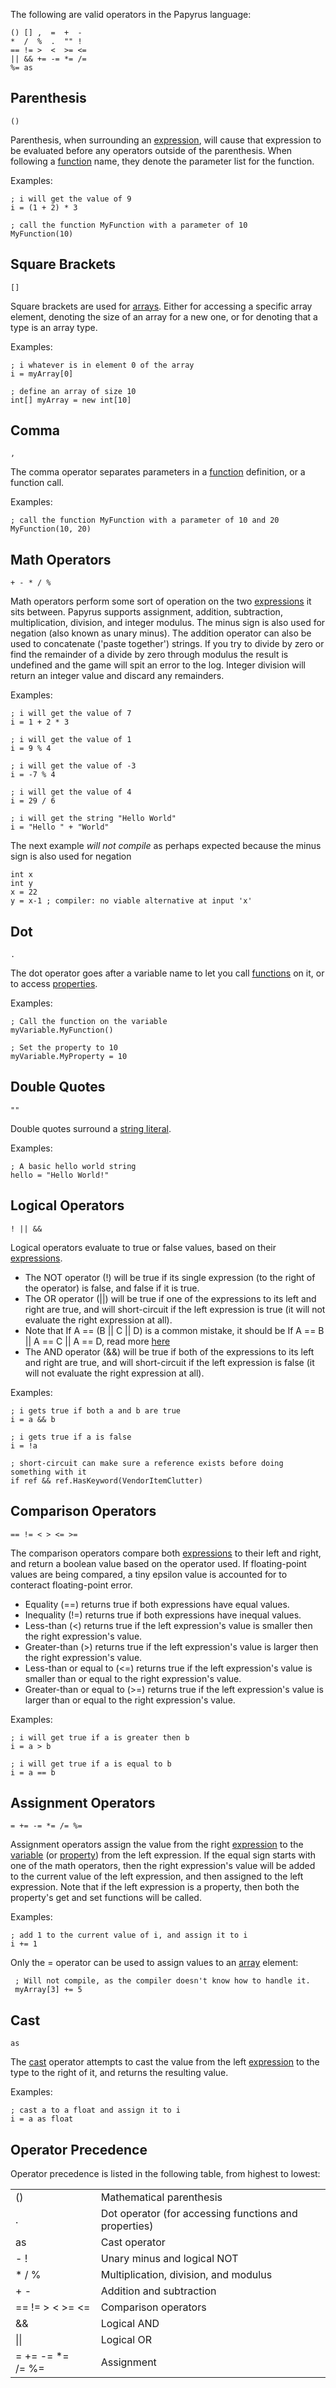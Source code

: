 The following are valid operators in the Papyrus language:

```
() [] ,  =  +  -
*  /  %  .  "" !
== != >  <  >= <=
|| && += -= *= /=
%= as

```

## Parenthesis

```
()

```

Parenthesis, when surrounding an [expression](https://ck.uesp.net/wiki/Expression_Reference "Expression Reference"), will cause that expression to be evaluated before any operators outside of the parenthesis. When following a [function](https://ck.uesp.net/wiki/Function_Reference "Function Reference") name, they denote the parameter list for the function.

Examples:

```
; i will get the value of 9
i = (1 + 2) * 3
```

```
; call the function MyFunction with a parameter of 10
MyFunction(10)
```

## Square Brackets

```
[]

```

Square brackets are used for [arrays](https://ck.uesp.net/wiki/Array_Reference "Array Reference"). Either for accessing a specific array element, denoting the size of an array for a new one, or for denoting that a type is an array type.

Examples:

```
; i whatever is in element 0 of the array
i = myArray[0]
```

```
; define an array of size 10
int[] myArray = new int[10]
```

## Comma

```
,

```

The comma operator separates parameters in a [function](https://ck.uesp.net/wiki/Function_Reference "Function Reference") definition, or a function call.

Examples:

```
; call the function MyFunction with a parameter of 10 and 20
MyFunction(10, 20)
```

## Math Operators

```
+ - * / %

```

Math operators perform some sort of operation on the two [expressions](https://ck.uesp.net/wiki/Expression_Reference "Expression Reference") it sits between. Papyrus supports assignment, addition, subtraction, multiplication, division, and integer modulus. The minus sign is also used for negation (also known as unary minus). The addition operator can also be used to concatenate ('paste together') strings. If you try to divide by zero or find the remainder of a divide by zero through modulus the result is undefined and the game will spit an error to the log. Integer division will return an integer value and discard any remainders.

Examples:

```
; i will get the value of 7
i = 1 + 2 * 3
```

```
; i will get the value of 1
i = 9 % 4

; i will get the value of -3
i = -7 % 4
```

```
; i will get the value of 4
i = 29 / 6
```

```
; i will get the string "Hello World"
i = "Hello " + "World"
```

  
The next example _will not compile_ as perhaps expected because the minus sign is also used for negation

```
int x
int y
x = 22
y = x-1 ; compiler: no viable alternative at input 'x'
```

## Dot

```
.

```

The dot operator goes after a variable name to let you call [functions](https://ck.uesp.net/wiki/Function_Reference "Function Reference") on it, or to access [properties](https://ck.uesp.net/wiki/Property_Reference "Property Reference").

Examples:

```
; Call the function on the variable
myVariable.MyFunction()
```

```
; Set the property to 10
myVariable.MyProperty = 10
```

## Double Quotes

```
""

```

Double quotes surround a [string literal](https://ck.uesp.net/wiki/Literals_Reference#String_Literals "Literals Reference").

Examples:

```
; A basic hello world string
hello = "Hello World!"
```

## Logical Operators

```
! || &&

```

Logical operators evaluate to true or false values, based on their [expressions](https://ck.uesp.net/wiki/Expression_Reference "Expression Reference").

-   The NOT operator (!) will be true if its single expression (to the right of the operator) is false, and false if it is true.
-   The OR operator (||) will be true if one of the expressions to its left and right are true, and will short-circuit if the left expression is true (it will not evaluate the right expression at all).
-   Note that If A == (B || C || D) is a common mistake, it should be If A == B || A == C || A == D, read more [here](http://forums.bethsoft.com/topic/1460024-operator-or-question/)
-   The AND operator (&&) will be true if both of the expressions to its left and right are true, and will short-circuit if the left expression is false (it will not evaluate the right expression at all).

Examples:

```
; i gets true if both a and b are true
i = a && b
```

```
; i gets true if a is false
i = !a
```

```
; short-circuit can make sure a reference exists before doing something with it
if ref && ref.HasKeyword(VendorItemClutter)
```

## Comparison Operators

```
== != < > <= >=

```

The comparison operators compare both [expressions](https://ck.uesp.net/wiki/Expression_Reference "Expression Reference") to their left and right, and return a boolean value based on the operator used. If floating-point values are being compared, a tiny epsilon value is accounted for to conteract floating-point error.

-   Equality (==) returns true if both expressions have equal values.
-   Inequality (!=) returns true if both expressions have inequal values.
-   Less-than (<) returns true if the left expression's value is smaller then the right expression's value.
-   Greater-than (>) returns true if the left expression's value is larger then the right expression's value.
-   Less-than or equal to (<=) returns true if the left expression's value is smaller than or equal to the right expression's value.
-   Greater-than or equal to (>=) returns true if the left expression's value is larger than or equal to the right expression's value.

Examples:

```
; i will get true if a is greater then b
i = a > b
```

```
; i will get true if a is equal to b
i = a == b
```

## Assignment Operators

```
= += -= *= /= %=

```

Assignment operators assign the value from the right [expression](https://ck.uesp.net/wiki/Expression_Reference "Expression Reference") to the [variable](https://ck.uesp.net/wiki/Variable_Reference "Variable Reference") (or [property](https://ck.uesp.net/wiki/Property_Reference "Property Reference")) from the left expression. If the equal sign starts with one of the math operators, then the right expression's value will be added to the current value of the left expression, and then assigned to the left expression. Note that if the left expression is a property, then both the property's get and set functions will be called.

Examples:

```
; add 1 to the current value of i, and assign it to i
i += 1
```

Only the = operator can be used to assign values to an [array](https://ck.uesp.net/wiki/Arrays_(Papyrus) "Arrays (Papyrus)") element:

```
 ; Will not compile, as the compiler doesn't know how to handle it.
 myArray[3] += 5
```

## Cast

```
as

```

The [cast](https://ck.uesp.net/wiki/Cast_Reference "Cast Reference") operator attempts to cast the value from the left [expression](https://ck.uesp.net/wiki/Expression_Reference "Expression Reference") to the type to the right of it, and returns the resulting value.

Examples:

```
; cast a to a float and assign it to i
i = a as float
```

## Operator Precedence

Operator precedence is listed in the following table, from highest to lowest:

<table><tbody><tr><td>()</td><td>Mathematical parenthesis</td></tr><tr><td>.</td><td>Dot operator (for accessing functions and properties)</td></tr><tr><td>as</td><td>Cast operator</td></tr><tr><td>-&nbsp;!</td><td>Unary minus and logical NOT</td></tr><tr><td>* /&nbsp;%</td><td>Multiplication, division, and modulus</td></tr><tr><td>+ -</td><td>Addition and subtraction</td></tr><tr><td>==&nbsp;!= &gt; &lt; &gt;= &lt;=</td><td>Comparison operators</td></tr><tr><td>&amp;&amp;</td><td>Logical AND</td></tr><tr><td>||</td><td>Logical OR</td></tr><tr><td>= += -= *= /=&nbsp;%=</td><td>Assignment</td></tr></tbody></table>